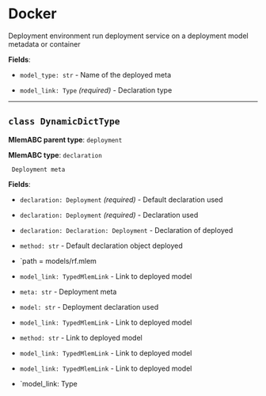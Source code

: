 # Docker

Deployment environment run deployment service on a deployment model metadata or container

**Fields**:

- `model_type: str` - Name of the deployed meta

- `model_link: Type` _(required)_ - Declaration type

---

## `class DynamicDictType`

**MlemABC parent type**: `deployment`

**MlemABC type**: `declaration`

     Deployment meta

**Fields**:

- `declaration: Deployment` _(required)_ - Default declaration used

- `declaration: Deployment` _(required)_ - Declaration used

- `declaration: Declaration: Deployment` - Declaration of deployed

- `method: str` - Default declaration object deployed

- `path = models/rf.mlem

- `model_link: TypedMlemLink` - Link to deployed model

- `meta: str` - Deployment meta

- `model: str` - Deployment declaration used

- `model_link: TypedMlemLink` - Link to deployed model

- `method: str` - Link to deployed model

- `model_link: TypedMlemLink` - Link to deployed model

- `model_link: TypedMlemLink` - Link to deployed model

- `model_link: Type